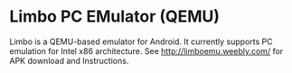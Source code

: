 # Limbo PC EMulator (QEMU)

Limbo is a QEMU-based emulator for Android. It currently supports PC emulation  for Intel x86 architecture. 
See http://limboemu.weebly.com/ for APK download and Instructions.
